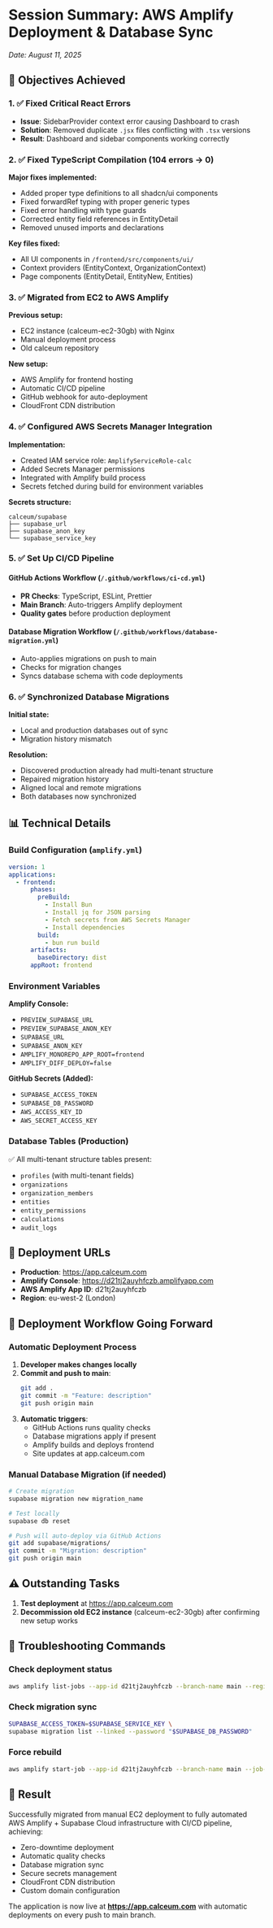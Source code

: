 # Session Summary: AWS Amplify Deployment & Database Sync
*Date: August 11, 2025*

## 🎯 Objectives Achieved

### 1. ✅ Fixed Critical React Errors
- **Issue**: SidebarProvider context error causing Dashboard to crash
- **Solution**: Removed duplicate `.jsx` files conflicting with `.tsx` versions
- **Result**: Dashboard and sidebar components working correctly

### 2. ✅ Fixed TypeScript Compilation (104 errors → 0)
**Major fixes implemented:**
- Added proper type definitions to all shadcn/ui components
- Fixed forwardRef typing with proper generic types
- Fixed error handling with type guards
- Corrected entity field references in EntityDetail
- Removed unused imports and declarations

**Key files fixed:**
- All UI components in `/frontend/src/components/ui/`
- Context providers (EntityContext, OrganizationContext)
- Page components (EntityDetail, EntityNew, Entities)

### 3. ✅ Migrated from EC2 to AWS Amplify
**Previous setup:**
- EC2 instance (calceum-ec2-30gb) with Nginx
- Manual deployment process
- Old calceum repository

**New setup:**
- AWS Amplify for frontend hosting
- Automatic CI/CD pipeline
- GitHub webhook for auto-deployment
- CloudFront CDN distribution

### 4. ✅ Configured AWS Secrets Manager Integration
**Implementation:**
- Created IAM service role: `AmplifyServiceRole-calc`
- Added Secrets Manager permissions
- Integrated with Amplify build process
- Secrets fetched during build for environment variables

**Secrets structure:**
```
calceum/supabase
├── supabase_url
├── supabase_anon_key
└── supabase_service_key
```

### 5. ✅ Set Up CI/CD Pipeline

#### GitHub Actions Workflow (`/.github/workflows/ci-cd.yml`)
- **PR Checks**: TypeScript, ESLint, Prettier
- **Main Branch**: Auto-triggers Amplify deployment
- **Quality gates** before production deployment

#### Database Migration Workflow (`/.github/workflows/database-migration.yml`)
- Auto-applies migrations on push to main
- Checks for migration changes
- Syncs database schema with code deployments

### 6. ✅ Synchronized Database Migrations
**Initial state:**
- Local and production databases out of sync
- Migration history mismatch

**Resolution:**
- Discovered production already had multi-tenant structure
- Repaired migration history
- Aligned local and remote migrations
- Both databases now synchronized

## 📊 Technical Details

### Build Configuration (`amplify.yml`)
```yaml
version: 1
applications:
  - frontend:
      phases:
        preBuild:
          - Install Bun
          - Install jq for JSON parsing
          - Fetch secrets from AWS Secrets Manager
          - Install dependencies
        build:
          - bun run build
      artifacts:
        baseDirectory: dist
      appRoot: frontend
```

### Environment Variables
**Amplify Console:**
- `PREVIEW_SUPABASE_URL`
- `PREVIEW_SUPABASE_ANON_KEY`
- `SUPABASE_URL`
- `SUPABASE_ANON_KEY`
- `AMPLIFY_MONOREPO_APP_ROOT=frontend`
- `AMPLIFY_DIFF_DEPLOY=false`

**GitHub Secrets (Added):**
- `SUPABASE_ACCESS_TOKEN`
- `SUPABASE_DB_PASSWORD`
- `AWS_ACCESS_KEY_ID`
- `AWS_SECRET_ACCESS_KEY`

### Database Tables (Production)
✅ All multi-tenant structure tables present:
- `profiles` (with multi-tenant fields)
- `organizations`
- `organization_members`
- `entities`
- `entity_permissions`
- `calculations`
- `audit_logs`

## 🚀 Deployment URLs
- **Production**: https://app.calceum.com
- **Amplify Console**: https://d21tj2auyhfczb.amplifyapp.com
- **AWS Amplify App ID**: d21tj2auyhfczb
- **Region**: eu-west-2 (London)

## 📝 Deployment Workflow Going Forward

### Automatic Deployment Process
1. **Developer makes changes locally**
2. **Commit and push to main**:
   ```bash
   git add .
   git commit -m "Feature: description"
   git push origin main
   ```
3. **Automatic triggers**:
   - GitHub Actions runs quality checks
   - Database migrations apply if present
   - Amplify builds and deploys frontend
   - Site updates at app.calceum.com

### Manual Database Migration (if needed)
```bash
# Create migration
supabase migration new migration_name

# Test locally
supabase db reset

# Push will auto-deploy via GitHub Actions
git add supabase/migrations/
git commit -m "Migration: description"
git push origin main
```

## ⚠️ Outstanding Tasks
1. **Test deployment** at https://app.calceum.com
2. **Decommission old EC2 instance** (calceum-ec2-30gb) after confirming new setup works

## 🔧 Troubleshooting Commands

### Check deployment status
```bash
aws amplify list-jobs --app-id d21tj2auyhfczb --branch-name main --region eu-west-2
```

### Check migration sync
```bash
SUPABASE_ACCESS_TOKEN=$SUPABASE_SERVICE_KEY \
supabase migration list --linked --password "$SUPABASE_DB_PASSWORD"
```

### Force rebuild
```bash
aws amplify start-job --app-id d21tj2auyhfczb --branch-name main --job-type RELEASE --region eu-west-2
```

## 🎉 Result
Successfully migrated from manual EC2 deployment to fully automated AWS Amplify + Supabase Cloud infrastructure with CI/CD pipeline, achieving:
- Zero-downtime deployment
- Automatic quality checks
- Database migration sync
- Secure secrets management
- CloudFront CDN distribution
- Custom domain configuration

The application is now live at **https://app.calceum.com** with automatic deployments on every push to main branch.